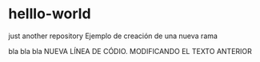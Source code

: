 # helllo-world
just another repository
Ejemplo de creación de una nueva rama

bla bla bla
NUEVA LÍNEA DE CÓDIO. MODIFICANDO EL TEXTO ANTERIOR
